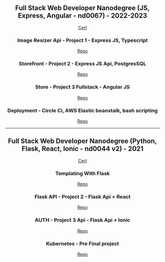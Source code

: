 <div align="center">
  
## Full Stack Web Developer Nanodegree (JS, Express, Angular - nd0067) - 2022-2023

<a href="https://graduation.udacity.com/confirm/KJTS5FDJ">Cert</a>

### Image Resizer Api - Project 1 - Express JS, Typescript
<a href="https://github.com/Sal7one/fullstacknano2023FirstProject">Repo</a>

### Storefront - Project 2 - Express JS Api, PostgresSQL
<a href="https://github.com/Sal7one/fullstack2022-2023nanoproject2">Repo</a>

### Store - Project 3 Fullstack - Angular JS
<a href="https://github.com/Sal7one/nd0067-c3">Repo</a>

### Deployment - Circle Ci, AWS Elastic beanstalk, bash scripting 
<a href="https://github.com/Sal7one/nd0067-c4-deployment-process-project-starter">Repo</a>

<hr>

## Full Stack Web Developer Nanodegree (Python, Flask, React, Ionic - nd0044 v2) - 2021
<a href="https://graduation.udacity.com/confirm/QGXHULXU">Cert</a>

### Templating With Flask 
<a href="https://github.com/Sal7one/Project-1-Full-Stack-Web-Developer-Nanodegree-nd0044-v2-">Repo</a>

### Flask API - Project 2 - Flask Api + React
<a href="https://github.com/Sal7one/nanodegree_trivia_api">Repo</a>

### AUTH - Project 3 Api - Flask Api + Ionic
<a href="https://github.com/Sal7one/nanodegree_coffee_shop">Repo</a>

### Kubernetes - Pre Final project
<a href="https://github.com/Sal7one/FSND-Deploy-Flask-App-to-Kubernetes-Using-EKS">Repo</a>

</div>
